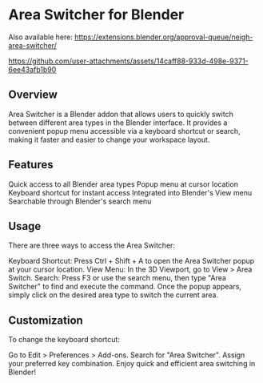 # Area Switcher for Blender
Also available here: https://extensions.blender.org/approval-queue/neigh-area-switcher/

https://github.com/user-attachments/assets/14caff88-933d-498e-9371-6ee43afb1b90

## Overview

Area Switcher is a Blender addon that allows users to quickly switch between different area types in the Blender interface. It provides a convenient popup menu accessible via a keyboard shortcut or search, making it faster and easier to change your workspace layout.

## Features

Quick access to all Blender area types
Popup menu at cursor location
Keyboard shortcut for instant access
Integrated into Blender's View menu
Searchable through Blender's search menu

## Usage

There are three ways to access the Area Switcher:

Keyboard Shortcut: Press Ctrl + Shift + A to open the Area Switcher popup at your cursor location.
View Menu: In the 3D Viewport, go to View > Area Switch.
Search: Press F3 or use the search menu, then type "Area Switcher" to find and execute the command.
Once the popup appears, simply click on the desired area type to switch the current area.

##  Customization

To change the keyboard shortcut:

Go to Edit > Preferences > Add-ons.
Search for "Area Switcher".
Assign your preferred key combination.
Enjoy quick and efficient area switching in Blender!



